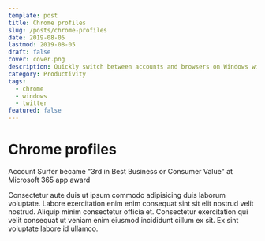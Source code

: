 ```yaml
---
template: post
title: Chrome profiles
slug: /posts/chrome-profiles
date: 2019-08-05
lastmod: 2019-08-05
draft: false
cover: cover.png
description: Quickly switch between accounts and browsers on Windows with Account Surfer.
category: Productivity
tags: 
  - chrome
  - windows
  - twitter
featured: false
---
```


# Chrome profiles

Account Surfer became "3rd in Best Business or Consumer Value" at Microsoft 365 app award

Consectetur aute duis ut ipsum commodo adipisicing duis laborum voluptate. Labore exercitation enim enim consequat sint sit elit nostrud velit nostrud. Aliquip minim consectetur officia et. Consectetur exercitation qui velit consequat ut veniam enim eiusmod incididunt cillum ex sit. Ex sint voluptate labore id ullamco.
